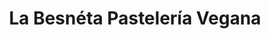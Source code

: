 ---
title: "La Besnéta Pastelería Vegana"
url: /barcelona/la-besneta-pasteleria-vegana/
shop: Bäckerei
---